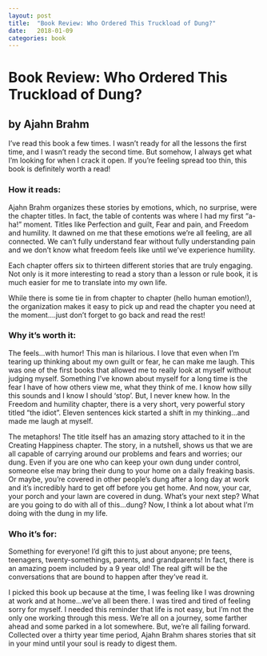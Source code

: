```yaml
---
layout: post
title:  "Book Review: Who Ordered This Truckload of Dung?"
date:   2018-01-09
categories: book
---
```

# Book Review: Who Ordered This Truckload of Dung?
##  by Ajahn Brahm
I’ve read this book a few times. I wasn’t ready for all the lessons the first time, and I wasn’t ready the second time. But somehow, I always get what I’m looking for when I crack it open. If you’re feeling spread too thin, this book is definitely worth a read!
### How it reads: 
Ajahn Brahm organizes these stories by emotions, which, no surprise, were the chapter titles. In fact, the table of contents was where I had my first “a-ha!” moment. Titles like Perfection and guilt, Fear and pain, and Freedom and humility. It dawned on me that these emotions we’re all feeling, are all connected. We can’t fully understand fear without fully understanding pain and we don’t know what freedom feels like until we’ve experience humility.

Each chapter offers six to thirteen different stories that are truly engaging. Not only is it more interesting to read a story than a lesson or rule book, it is much easier for me to translate into my own life. 

While there is some tie in from chapter to chapter (hello human emotion!), the organization makes it easy to pick up and read the chapter you need at the moment….just don’t forget to go back and read the rest!
### Why it’s worth it: 
The feels...with humor! This man is hilarious. I love that even when I’m tearing up thinking about my own guilt or fear, he can make me laugh. This was one of the first books that allowed me to really look at myself without judging myself. Something I’ve known about myself for a long time is the fear I have of how others view me, what they think of me. I know how silly this sounds and I know I should ‘stop’. But, I never knew how. In the Freedom and humility chapter, there is a very short, very powerful story titled “the idiot”. Eleven sentences kick started a shift in my thinking...and made me laugh at myself.

The metaphors! The title itself has an amazing story attached to it in the Creating Happiness chapter. The story, in a nutshell, shows us that we are all capable of carrying around our problems and fears and worries; our dung. Even if you are one who can keep your own dung under control, someone else may bring their dung to your home on a daily freaking basis.  Or maybe, you’re covered in other people’s dung after a long day at work and it’s incredibly hard to get off before you get home. And now, your car, your porch and your lawn are covered in dung. What’s your next step? What are you going to do with all of this...dung? Now, I think a lot about what I’m doing with the dung in my life.
### Who it’s for: 
Something for everyone! I’d gift this to just about anyone; pre teens, teenagers, twenty-somethings, parents, and grandparents! In fact, there is an amazing poem included by a 9 year old! The real gift will be the conversations that are bound to happen after they’ve read it.

I picked this book up because at the time, I was feeling like I was drowning at work and at home...we’ve all been there. I was tired and tired of feeling sorry for myself. I needed this reminder that life is not easy, but I’m not the only one working through this mess. We’re all on a journey, some farther ahead and some parked in a lot somewhere. But, we’re all failing forward. 
Collected over a thirty year time period, Ajahn Brahm shares stories that sit in your mind until your soul is ready to digest them.
